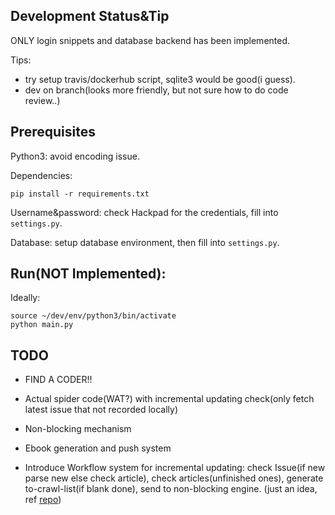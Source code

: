 ## Development Status&Tip

ONLY login snippets and database backend has been implemented.

Tips:

- try setup travis/dockerhub script, sqlite3 would be good(i guess).
- dev on branch(looks more friendly, but not sure how to do code review..)

## Prerequisites

Python3: avoid encoding issue.

Dependencies:

    pip install -r requirements.txt
    
Username\&password: check Hackpad for the credentials, fill into `settings.py`.
 
Database: setup database environment, then fill into `settings.py`.

## Run(NOT Implemented):

Ideally:

    source ~/dev/env/python3/bin/activate
    python main.py


## TODO

* FIND A CODER!!

* Actual spider code(WAT?) with incremental updating check(only fetch latest issue that not recorded locally)

* Non-blocking mechanism

* Ebook generation and push system

* Introduce Workflow system for incremental updating: check Issue(if new parse new else check article), check articles(unfinished ones), generate to-crawl-list(if blank done), send to non-blocking engine. (just an idea, ref [repo](https://github.com/rbarrois/xworkflows)) 
